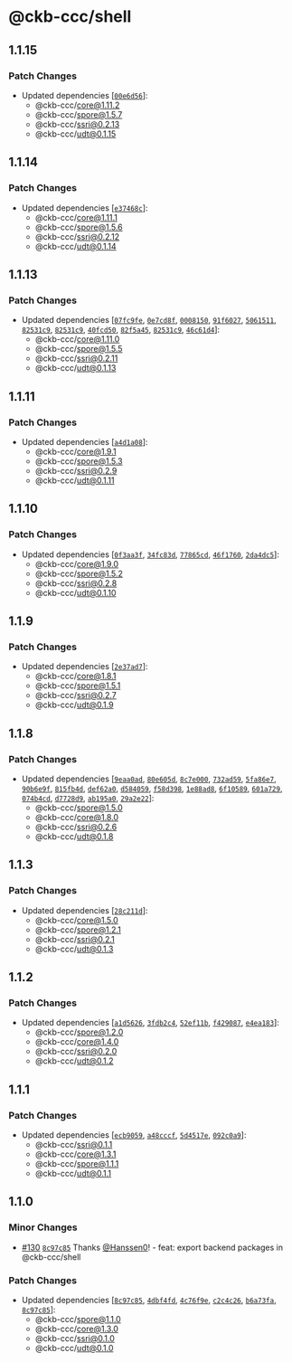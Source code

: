 # @ckb-ccc/shell

## 1.1.15
### Patch Changes

- Updated dependencies [[`00e6d56`](https://github.com/ckb-devrel/ccc/commit/00e6d56fa027cbe0cfeea20aa72abba7b14dc606)]:
  - @ckb-ccc/core@1.11.2
  - @ckb-ccc/spore@1.5.7
  - @ckb-ccc/ssri@0.2.13
  - @ckb-ccc/udt@0.1.15

## 1.1.14
### Patch Changes

- Updated dependencies [[`e37468c`](https://github.com/ckb-devrel/ccc/commit/e37468c1527498cbd9097ebff24a13d53d747b22)]:
  - @ckb-ccc/core@1.11.1
  - @ckb-ccc/spore@1.5.6
  - @ckb-ccc/ssri@0.2.12
  - @ckb-ccc/udt@0.1.14

## 1.1.13
### Patch Changes

- Updated dependencies [[`07fc9fe`](https://github.com/ckb-devrel/ccc/commit/07fc9fe196115bf4b341e7b657927987956a6d7c), [`0e7cd8f`](https://github.com/ckb-devrel/ccc/commit/0e7cd8f6ca191186852c84e44db2fc0e1bb26d9b), [`0008150`](https://github.com/ckb-devrel/ccc/commit/00081509e54e52af999e48feec11c90d2c649ab9), [`91f6027`](https://github.com/ckb-devrel/ccc/commit/91f60277c75773fad509f945eef8397ef1061cd1), [`5061511`](https://github.com/ckb-devrel/ccc/commit/506151120fcd1a80b6d38e074b7944164047e76f), [`82531c9`](https://github.com/ckb-devrel/ccc/commit/82531c9357bf29ebe1c222eb000d1fd03d0a96e6), [`82531c9`](https://github.com/ckb-devrel/ccc/commit/82531c9357bf29ebe1c222eb000d1fd03d0a96e6), [`40fcd50`](https://github.com/ckb-devrel/ccc/commit/40fcd50639ce32bee1fc54497b22f4871807e98a), [`82f5a45`](https://github.com/ckb-devrel/ccc/commit/82f5a45fd35968673be93f09bdd59ca79a7afb6e), [`82531c9`](https://github.com/ckb-devrel/ccc/commit/82531c9357bf29ebe1c222eb000d1fd03d0a96e6), [`46c61d4`](https://github.com/ckb-devrel/ccc/commit/46c61d48d5289a76385463bc7783b7cbfb05ed99)]:
  - @ckb-ccc/core@1.11.0
  - @ckb-ccc/spore@1.5.5
  - @ckb-ccc/ssri@0.2.11
  - @ckb-ccc/udt@0.1.13

## 1.1.11
### Patch Changes

- Updated dependencies [[`a4d1a08`](https://github.com/ckb-devrel/ccc/commit/a4d1a08700cb861e49fbd961e8e6d6b26c06dfb6)]:
  - @ckb-ccc/core@1.9.1
  - @ckb-ccc/spore@1.5.3
  - @ckb-ccc/ssri@0.2.9
  - @ckb-ccc/udt@0.1.11

## 1.1.10
### Patch Changes

- Updated dependencies [[`0f3aa3f`](https://github.com/ckb-devrel/ccc/commit/0f3aa3fe7798826e57fb8092a679320fb4dfc140), [`34fc83d`](https://github.com/ckb-devrel/ccc/commit/34fc83d316a99889f3019d8069c478113506fe7a), [`77865cd`](https://github.com/ckb-devrel/ccc/commit/77865cd2953e5e01d6dc610823ad3eb13e128902), [`46f1760`](https://github.com/ckb-devrel/ccc/commit/46f1760cdd5d6cf3d843e9fe8682f9cd4f31930d), [`2da4dc5`](https://github.com/ckb-devrel/ccc/commit/2da4dc5b5637b307c8010ccc22ef3f79c7dcca83)]:
  - @ckb-ccc/core@1.9.0
  - @ckb-ccc/spore@1.5.2
  - @ckb-ccc/ssri@0.2.8
  - @ckb-ccc/udt@0.1.10

## 1.1.9

### Patch Changes

- Updated dependencies [[`2e37ad7`](https://github.com/ckb-devrel/ccc/commit/2e37ad72fb98f3d7dc059299dafc9bba84dcb846)]:
  - @ckb-ccc/core@1.8.1
  - @ckb-ccc/spore@1.5.1
  - @ckb-ccc/ssri@0.2.7
  - @ckb-ccc/udt@0.1.9

## 1.1.8

### Patch Changes

- Updated dependencies [[`9eaa0ad`](https://github.com/ckb-devrel/ccc/commit/9eaa0ad3214d21bb00bec98d89c76b4bde2c0515), [`80e605d`](https://github.com/ckb-devrel/ccc/commit/80e605d0645e87b4e8b5be85c63322f7a3926e38), [`8c7e000`](https://github.com/ckb-devrel/ccc/commit/8c7e00069a276ac58afa4737623e95656d4852c5), [`732ad59`](https://github.com/ckb-devrel/ccc/commit/732ad59f13ea2cd47003033e30b310b8ff26f058), [`5fa86e7`](https://github.com/ckb-devrel/ccc/commit/5fa86e7656d34d47662669d91e273f994640f707), [`90b6e9f`](https://github.com/ckb-devrel/ccc/commit/90b6e9fee543b6ee16b96e27d6f86ff33fc57029), [`815fb4d`](https://github.com/ckb-devrel/ccc/commit/815fb4da3432b889b848eb70943d725988fe611d), [`def62a0`](https://github.com/ckb-devrel/ccc/commit/def62a08bf908c6a21fe91c8db2c60848a2ada52), [`d584059`](https://github.com/ckb-devrel/ccc/commit/d584059644e8bcd3a0ea8b0314fdcbb68ee66013), [`f58d398`](https://github.com/ckb-devrel/ccc/commit/f58d3980f08da1f3fa19cee45aa50c8b293294ea), [`1e88ad8`](https://github.com/ckb-devrel/ccc/commit/1e88ad8743428b46b28fe790bd559b96df8a6ce4), [`6f10589`](https://github.com/ckb-devrel/ccc/commit/6f1058977e7aa113808fa74793f1ad5d672626d2), [`601a729`](https://github.com/ckb-devrel/ccc/commit/601a7291e877b39c4032c95fab421ed3d41404c2), [`074b4cd`](https://github.com/ckb-devrel/ccc/commit/074b4cd3b0cdc925dc9ef99e8146564a60646f1e), [`d7728d9`](https://github.com/ckb-devrel/ccc/commit/d7728d9edb46c9c5a2bfeb342fc68a8b1c0fec5d), [`ab195a0`](https://github.com/ckb-devrel/ccc/commit/ab195a024aeee5e21ed19d89c2cf1bf8d52bb380), [`29a2e22`](https://github.com/ckb-devrel/ccc/commit/29a2e223b902ed23523e4948ab3fca793f9e5b01)]:
  - @ckb-ccc/spore@1.5.0
  - @ckb-ccc/core@1.8.0
  - @ckb-ccc/ssri@0.2.6
  - @ckb-ccc/udt@0.1.8

## 1.1.3

### Patch Changes

- Updated dependencies [[`28c211d`](https://github.com/ckb-devrel/ccc/commit/28c211d839a2d2305eca56e82ba7da144aa3df4a)]:
  - @ckb-ccc/core@1.5.0
  - @ckb-ccc/spore@1.2.1
  - @ckb-ccc/ssri@0.2.1
  - @ckb-ccc/udt@0.1.3

## 1.1.2

### Patch Changes

- Updated dependencies [[`a1d5626`](https://github.com/ckb-devrel/ccc/commit/a1d56266da68602495054ad6b627b998ef27f04d), [`3fdb2c4`](https://github.com/ckb-devrel/ccc/commit/3fdb2c477d0b2766b231e436b8f396f047b02634), [`52ef11b`](https://github.com/ckb-devrel/ccc/commit/52ef11baa7bde8a73467683f5c44a863190aa1f1), [`f429087`](https://github.com/ckb-devrel/ccc/commit/f4290874dfab3fe58844e5169673c5d47bda64e3), [`e4ea183`](https://github.com/ckb-devrel/ccc/commit/e4ea18359675877511550ac0b28f207550f907e4)]:
  - @ckb-ccc/spore@1.2.0
  - @ckb-ccc/core@1.4.0
  - @ckb-ccc/ssri@0.2.0
  - @ckb-ccc/udt@0.1.2

## 1.1.1

### Patch Changes

- Updated dependencies [[`ecb9059`](https://github.com/ckb-devrel/ccc/commit/ecb9059e54f8a2afacda45e58a961532bf1107a1), [`a48cccf`](https://github.com/ckb-devrel/ccc/commit/a48cccfae3ce6b3456a5eb863f207e7e5a6e568f), [`5d4517e`](https://github.com/ckb-devrel/ccc/commit/5d4517e049b541b2a695db7821c4cfc2218678e0), [`092c0a9`](https://github.com/ckb-devrel/ccc/commit/092c0a9e30ece8a8767fa59d23707833dce015eb)]:
  - @ckb-ccc/ssri@0.1.1
  - @ckb-ccc/core@1.3.1
  - @ckb-ccc/spore@1.1.1
  - @ckb-ccc/udt@0.1.1

## 1.1.0

### Minor Changes

- [#130](https://github.com/ckb-devrel/ccc/pull/130) [`8c97c85`](https://github.com/ckb-devrel/ccc/commit/8c97c851db4a2d940c7e59116ca7620cfd0afae1) Thanks [@Hanssen0](https://github.com/Hanssen0)! - feat: export backend packages in @ckb-ccc/shell

### Patch Changes

- Updated dependencies [[`8c97c85`](https://github.com/ckb-devrel/ccc/commit/8c97c851db4a2d940c7e59116ca7620cfd0afae1), [`4dbf4fd`](https://github.com/ckb-devrel/ccc/commit/4dbf4fd8021cf14d05282706a7667ea7d108fb09), [`4c76f9e`](https://github.com/ckb-devrel/ccc/commit/4c76f9e2a93a226fcfc4c32a5378bb531bfff08f), [`c2c4c26`](https://github.com/ckb-devrel/ccc/commit/c2c4c264e04461948e4b913b2f22054e6032ddc8), [`b6a73fa`](https://github.com/ckb-devrel/ccc/commit/b6a73fa9628ebdff51cb8f246309654cd53e36f2), [`8c97c85`](https://github.com/ckb-devrel/ccc/commit/8c97c851db4a2d940c7e59116ca7620cfd0afae1)]:
  - @ckb-ccc/spore@1.1.0
  - @ckb-ccc/core@1.3.0
  - @ckb-ccc/ssri@0.1.0
  - @ckb-ccc/udt@0.1.0
